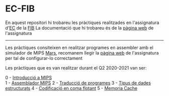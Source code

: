 # EC-FIB
En aquest repositori hi trobareu les pràctiques realitzades en l'assignatura d'[EC](https://www.fib.upc.edu/ca/estudis/graus/grau-en-enginyeria-informatica/pla-destudis/assignatures/EC) de la [FIB](https://www.fib.upc.edu/)
La documentació que hi trobareu és de la [pàgina web](https://docencia.ac.upc.edu/FIB/grau/EC/) de l'assignatura

----------------------------------------------------------------------
Les pràctiques consiteixen en realitzar programes en assembler amb el simulador de MIPS [Mars](http://courses.missouristate.edu/KenVollmar/MARS/), recomanem llegir la [pàgina web](https://docencia.ac.upc.edu/FIB/grau/EC/) de l'assignatura per tal de configurar-lo correctament

Les pràctiques que es van realitzar durant el Q2 2020-2021 van ser:

0 - [Introducció a MIPS](https://github.com/miquelt9/EC-FIB/tree/main/Pr%C3%A0ctiques/Pr%C3%A0ctica%200)  
1 - [Assemblador MIPS](https://github.com/miquelt9/EC-FIB/tree/main/Pr%C3%A0ctiques/Pr%C3%A0ctica%201)
2 - [Traducció de programes](https://github.com/miquelt9/EC-FIB/tree/main/Pr%C3%A0ctiques/Pr%C3%A0ctica%202)
3 - [Tipus de dades estructurats](https://github.com/miquelt9/EC-FIB/tree/main/Pr%C3%A0ctiques/Pr%C3%A0ctica%203)
4 - [Codificació en coma flotant](https://github.com/miquelt9/EC-FIB/tree/main/Pr%C3%A0ctiques/Pr%C3%A0ctica%204)
5 - [Memoria Cache](https://github.com/miquelt9/EC-FIB/tree/main/Pr%C3%A0ctiques/Pr%C3%A0ctica%205)
